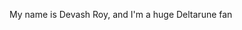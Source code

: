 My name is Devash Roy, and I'm a huge Deltarune fan
<!---
DevashRoy/DevashRoy is a ✨ special ✨ repository because its `README.md` (this file) appears on your GitHub profile.
You can click the Preview link to take a look at your changes.
--->
